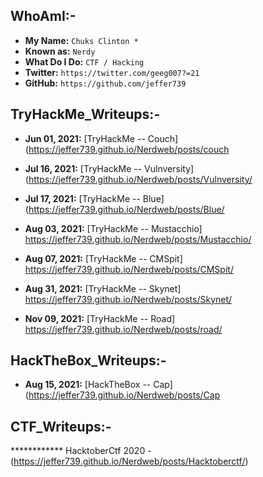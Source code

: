 
## WhoAmI:-


- **My Name:**    `Chuks Clinton *`
- **Known as:**   `Nerdy`
- **What Do I Do:**  `CTF / Hacking`
- **Twitter:**    `https://twitter.com/geeg007?=21`
- **GitHub:**     `https://github.com/jeffer739`


## **TryHackMe_Writeups:-**
- **Jun 01, 2021:** [TryHackMe -- Couch] (https://jeffer739.github.io/Nerdweb/posts/couch

- **Jul 16, 2021:** [TryHackMe -- Vulnversity] (https://jeffer739.github.io/Nerdweb/posts/Vulnversity/

- **Jul 17, 2021:** [TryHackMe -- Blue] (https://jeffer739.github.io/Nerdweb/posts/Blue/

- **Aug 03, 2021:** [TryHackMe -- Mustacchio] https://jeffer739.github.io/Nerdweb/posts/Mustacchio/
- **Aug 07, 2021:** [TryHackMe -- CMSpit] https://jeffer739.github.io/Nerdweb/posts/CMSpit/
- **Aug 31, 2021:** [TryHackMe -- Skynet] https://jeffer739.github.io/Nerdweb/posts/Skynet/

- **Nov 09, 2021:** [TryHackMe -- Road] https://jeffer739.github.io/Nerdweb/posts/road/





## **HackTheBox_Writeups:-**
- **Aug 15, 2021:** [HackTheBox -- Cap] (https://jeffer739.github.io/Nerdweb/posts/Cap




## **CTF_Writeups:-** 
************  HacktoberCtf 2020 - (https://jeffer739.github.io/Nerdweb/posts/Hacktoberctf/) 
